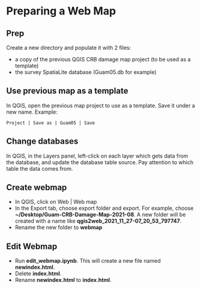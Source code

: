 # Preparing a Web Map

## Prep

Create a new directory and populate it with 2 files: 

* a copy of the previous QGIS CRB damage map project (to be used as a template)
* the survey SpatiaLite database (Guam05.db for example)

## Use previous map as a template

In QGIS, open the previous map project to use as a template. Save it under a new name. Example: 
```
Project | Save as | Guam05 | Save
```

## Change databases

In QGIS, in the Layers panel, left-click on each layer which gets data from the database, and update the database table source. Pay attention to which table the data comes from.

## Create webmap

* In QGIS, click on Web | Web map
* In the Export tab, choose export folder and export. For example, choose **~/Desktop/Guam-CRB-Damage-Map-2021-08**.  A new folder will be created with a name like **qgis2web_2021_11_27-07_20_53_797747**. 
* Rename the new folder to **webmap**

## Edit Webmap

* Run **edit_webmap.ipynb**. This will create a new file named **newindex.html**.
* Delete **index.html**.
* Rename **newindex.html** to **index.html**. 